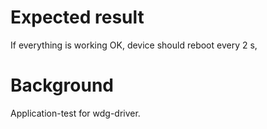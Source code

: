 Expected result
===============
If everything is working OK, device should reboot every 2 s,

Background
==========
Application-test for wdg-driver.
